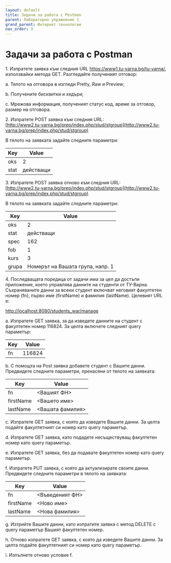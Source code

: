 ```yaml
---
layout: default
title: Задачи за работа с Postman
parent: Лабораторно упражнение 1
grand_parent: Интернет технологии
nav_order: 3
---
```


# Задачи за работа с Postman

1\.      Изпратете заявка към следния URL https://www1.tu-varna.bg/tu-varna/, използвайки метода GET. Разгледайте полученият отговор:

a.      Тялото на отговора в изгледи Pretty, Raw и Preview;

b.      Получените бисквитки и хедъри;

c.      Мрежова информация, полученият статус код, време за отговор, размер на отговора.



2\.      Изпратете POST заявка към следния URL:\
[http://www2.tu-varna.bg/prep/index.php/stud/stgroup](http://www2.tu-varna.bg/prep/index.php/stud/stgroup)

В тялото на заявката задайте следните параметри:

| Key  | Value     |
| ---- | --------- |
| oks  | 2         |
| stat | действащи |



3\.      Изпратете POST заявка отново към следния URL:\
[http://www2.tu-varna.bg/prep/index.php/stud/stgroup](http://www2.tu-varna.bg/prep/index.php/stud/stgroup)

В тялото на заявката задайте следните параметри:

| Key   | Value                            |
| ----- | -------------------------------- |
| oks   | 2                                |
| stat  | действащи                        |
| spec  | 162                              |
| fob   | 1                                |
| kurs  | 3                                |
| grupa | Номерът на Вашата група, напр. 1 |



4\.      Последващата поредица от задачи има за цел да достъпи приложение, което управлява данните на студенти от ТУ-Варна. Съхраняваните данни за всеки студент включват неговият факултетен номер (fn), първо име (firstName) и фамилия (lastName). Целевият URL e:

[http://localhost:8080/students_war/manage](http://localhost:8080/students/manage)

a.      Изпратете GET заявка, за да изведете данните на студент с факултетен номер 116824. За целта включете следният query параметър:

| Key | Value  |
| --- | ------ |
| fn  | 116824 |

b.      С помощта на Post заявка добавете студент с Вашите данни. Предвидете следните параметри, пренасяни от тялото на заявката:

| Key       | Value            |
| --------- | ---------------- |
| fn        | <Вашият ФН>      |
| firstName | <Вашето име>     |
| lastName  | <Вашата фамилия> |



c.      Изпратете GET заявка, с която да изведете Вашите данни. За целта подайте факултетният си номер като query параметър.

d.      Изпратете GET заявка, като подадете несъществуващ факултетен номер като query параметър.

e.      Изпратете GET заявка, без да подавате факултетен номер като query параметър.

f.       Изпратете PUT заявка, с която да актуализирате своите данни. Предвидете следните параметри в тялото на заявката:

| Key       | Value           |
| --------- | --------------- |
| fn        | <Въведеният ФН> |
| firstName | <Ново име>      |
| lastName  | <Нова фамилия>  |

g.      Изтрийте Вашите данни, като изпратите заявка с метод DELETE с query параметър Вашият факултетен номер.

h.      Отново изпратете GET заявка, с която да изведете Вашите данни. За целта подайте факултетният си номер като query параметър.

i.       Изпълнете отново условие f.
